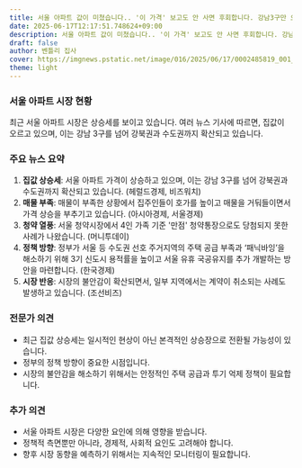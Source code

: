 ```yaml
---
title: 서울 아파트 값이 미쳤습니다.. '이 가격' 보고도 안 사면 후회합니다. 강남3구만 오르는 줄 알았는데.. 서울 전 지역이 상승세! 지금 안 사면 평생 후회할 겁니다.
date: 2025-06-17T12:17:51.748624+09:00
description: 서울 아파트 값이 미쳤습니다.. '이 가격' 보고도 안 사면 후회합니다. 강남3구만 오르는 줄 알았는데.. 서울 전 지역이 상승세! 지금 안 사면 평생 후회할 겁니다.
draft: false
author: 벤틀리 집사
cover: https://imgnews.pstatic.net/image/016/2025/06/17/0002485819_001_20250617093014838.jpg
theme: light
---
```


### 서울 아파트 시장 현황

최근 서울 아파트 시장은 상승세를 보이고 있습니다. 여러 뉴스 기사에 따르면, 집값이 오르고 있으며, 이는 강남 3구를 넘어 강북권과 수도권까지 확산되고 있습니다.

### 주요 뉴스 요약

1. **집값 상승세**: 서울 아파트 가격이 상승하고 있으며, 이는 강남 3구를 넘어 강북권과 수도권까지 확산되고 있습니다. (헤럴드경제, 비즈워치)
2. **매물 부족**: 매물이 부족한 상황에서 집주인들이 호가를 높이고 매물을 거둬들이면서 가격 상승을 부추기고 있습니다. (아시아경제, 서울경제)
3. **청약 열풍**: 서울 청약시장에서 4인 가족 기준 '만점' 청약통장으로도 당첨되지 못한 사례가 나왔습니다. (머니투데이)
4. **정책 방향**: 정부가 서울 등 수도권 선호 주거지역의 주택 공급 부족과 ‘패닉바잉’을 해소하기 위해 3기 신도시 용적률을 높이고 서울 유휴 국공유지를 추가 개발하는 방안을 마련합니다. (한국경제)
5. **시장 반응**: 시장의 불안감이 확산되면서, 일부 지역에서는 계약이 취소되는 사례도 발생하고 있습니다. (조선비즈)

### 전문가 의견

- 최근 집값 상승세는 일시적인 현상이 아닌 본격적인 상승장으로 전환될 가능성이 있습니다. 
- 정부의 정책 방향이 중요한 시점입니다. 
- 시장의 불안감을 해소하기 위해서는 안정적인 주택 공급과 투기 억제 정책이 필요합니다.

### 추가 의견

- 서울 아파트 시장은 다양한 요인에 의해 영향을 받습니다. 
- 정책적 측면뿐만 아니라, 경제적, 사회적 요인도 고려해야 합니다. 
- 향후 시장 동향을 예측하기 위해서는 지속적인 모니터링이 필요합니다.
